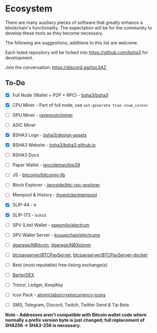 # Ecosystem

There are many auxiliary pieces of software that greatly enhance a blockchain's functionality. The expectation will be for the community to develop these tools as they become necessary.

The following are suggestions; additions to this list are welcome.

Each listed repository will be forked into https://github.com/bsha3 for development.

Join the conversation: https://discord.gg/tjzc3AZ 

## To-Do

- [x] Full Node (Wallet + P2P + RPC) - [bsha3/bsha3](https://github.com/bsha3/bsha3)
- [x] CPU Miner - Part of full node; use `set-generate true <num_cores>`
- [ ] GPU Miner - [ravencoin/miner](https://github.com/bsha3/miner)
- [ ] ASIC Miner
- [x] BSHA3 Logo - [bsha3/design-assets](https://github.com/bsha3/design-assets)
- [x] BSHA3 Website - [bsha3/bsha3.github.io](https://github.com/bsha3/bsha3.github.io)
- [ ] BSHA3 Docs
- [ ] Paper Wallet - [iancoleman/bip39](https://github.com/iancoleman/bip39)
- [ ] JS - [bitcoinjs/bitcoinjs-lib](https://github.com/bsha3/bitcoinjs-lib)
- [ ] Block Explorer - [janoside/btc-rpc-explorer](https://github.com/bsha3/bsha3-rpc-explorer)
- [ ] Mempool & History - [jhoenicke/mempool](https://github.com/bsha3/mempool)
- [x] SLIP-44 - `0`
- [x] SLIP-173 - `bsha3`
- [ ] SPV (Lite) Wallet - [spesmilo/electrum](https://github.com/spesmilo/electrum)
- [ ] SPV Wallet Server - [kyuupichan/electrumx](https://github.com/kyuupichan/electrumx)
- [ ] [dgarage/NBitcoin](https://github.com/dgarage/nbitcoin), [dgarage/NBXplorer](https://github.com/dgarage/nbxplorer)
- [ ] [btcpayserver/BTCPayServer](https://github.com/btcpayserver/btcpayserver), [btcpayserver/BTCPayServer-docker](https://github.com/btcpayserver/btcpayserver-docker)

- [ ] Best (most reputable) free-listing exchange(s)
- [ ] [BarterDEX](https://github.com/komodoplatform/barterdex)

- [ ] Trezor, Ledger, KeepKey

- [ ] Icon Pack - [atomiclabs/cryptocurrency-icons](https://github.com/atomiclabs/cryptocurrency-icons)

- [ ] SMS, Telegram, Discord, Twitch, Twitter Send & Tip Bots

**Note - Addresses aren't compatible with Bitcoin wallet code where normally a prefix version byte is just changed; full replacement of SHA256 -> SHA3-256 is necessary.**

